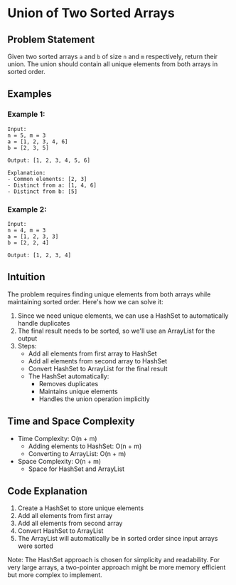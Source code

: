 # Union of Two Sorted Arrays

## Problem Statement
Given two sorted arrays `a` and `b` of size `n` and `m` respectively, return their union. The union should contain all unique elements from both arrays in sorted order.

## Examples
### Example 1:
```
Input: 
n = 5, m = 3
a = [1, 2, 3, 4, 6]
b = [2, 3, 5]

Output: [1, 2, 3, 4, 5, 6]

Explanation: 
- Common elements: [2, 3]
- Distinct from a: [1, 4, 6]
- Distinct from b: [5]
```

### Example 2:
```
Input:
n = 4, m = 3
a = [1, 2, 3, 3]
b = [2, 2, 4]

Output: [1, 2, 3, 4]
```

## Intuition
The problem requires finding unique elements from both arrays while maintaining sorted order. Here's how we can solve it:

1. Since we need unique elements, we can use a HashSet to automatically handle duplicates
2. The final result needs to be sorted, so we'll use an ArrayList for the output
3. Steps:
   - Add all elements from first array to HashSet
   - Add all elements from second array to HashSet
   - Convert HashSet to ArrayList for the final result
   - The HashSet automatically:
     - Removes duplicates
     - Maintains unique elements
     - Handles the union operation implicitly

## Time and Space Complexity
- Time Complexity: O(n + m)
  - Adding elements to HashSet: O(n + m)
  - Converting to ArrayList: O(n + m)
- Space Complexity: O(n + m)
  - Space for HashSet and ArrayList

## Code Explanation
1. Create a HashSet to store unique elements
2. Add all elements from first array
3. Add all elements from second array
4. Convert HashSet to ArrayList
5. The ArrayList will automatically be in sorted order since input arrays were sorted

Note: The HashSet approach is chosen for simplicity and readability. For very large arrays, a two-pointer approach might be more memory efficient but more complex to implement.
